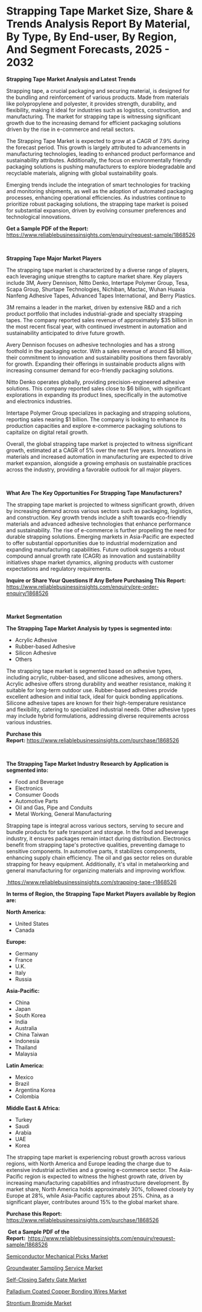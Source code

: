 <p><h1>Strapping Tape Market Size, Share & Trends Analysis Report By Material, By Type, By End-user, By Region, And Segment Forecasts, 2025 - 2032</h1></p><p><strong>Strapping Tape Market Analysis and Latest Trends</strong></p>
<p><p>Strapping tape, a crucial packaging and securing material, is designed for the bundling and reinforcement of various products. Made from materials like polypropylene and polyester, it provides strength, durability, and flexibility, making it ideal for industries such as logistics, construction, and manufacturing. The market for strapping tape is witnessing significant growth due to the increasing demand for efficient packaging solutions driven by the rise in e-commerce and retail sectors.</p><p>The Strapping Tape Market is expected to grow at a CAGR of 7.9% during the forecast period. This growth is largely attributed to advancements in manufacturing technologies, leading to enhanced product performance and sustainability attributes. Additionally, the focus on environmentally friendly packaging solutions is pushing manufacturers to explore biodegradable and recyclable materials, aligning with global sustainability goals. </p><p>Emerging trends include the integration of smart technologies for tracking and monitoring shipments, as well as the adoption of automated packaging processes, enhancing operational efficiencies. As industries continue to prioritize robust packaging solutions, the strapping tape market is poised for substantial expansion, driven by evolving consumer preferences and technological innovations.</p></p>
<p><strong>Get a Sample PDF of the Report:&nbsp;</strong> <a href="https://www.reliablebusinessinsights.com/enquiry/request-sample/1868526?utm_campaign=2174&utm_medium=2&utm_source=Github&utm_content=ia&utm_term=30012025&utm_id=strapping-tape">https://www.reliablebusinessinsights.com/enquiry/request-sample/1868526</a></p>
<p>&nbsp;</p>
<p><strong>Strapping Tape Major Market Players</strong></p>
<p><p>The strapping tape market is characterized by a diverse range of players, each leveraging unique strengths to capture market share. Key players include 3M, Avery Dennison, Nitto Denko, Intertape Polymer Group, Tesa, Scapa Group, Shurtape Technologies, Nichiban, Mactac, Wuhan Huaxia Nanfeng Adhesive Tapes, Advanced Tapes International, and Berry Plastics.</p><p>3M remains a leader in the market, driven by extensive R&D and a rich product portfolio that includes industrial-grade and specialty strapping tapes. The company reported sales revenue of approximately $35 billion in the most recent fiscal year, with continued investment in automation and sustainability anticipated to drive future growth.</p><p>Avery Dennison focuses on adhesive technologies and has a strong foothold in the packaging sector. With a sales revenue of around $8 billion, their commitment to innovation and sustainability positions them favorably for growth. Expanding their offerings in sustainable products aligns with increasing consumer demand for eco-friendly packaging solutions.</p><p>Nitto Denko operates globally, providing precision-engineered adhesive solutions. This company reported sales close to $6 billion, with significant explorations in expanding its product lines, specifically in the automotive and electronics industries.</p><p>Intertape Polymer Group specializes in packaging and strapping solutions, reporting sales nearing $1 billion. The company is looking to enhance its production capacities and explore e-commerce packaging solutions to capitalize on digital retail growth.</p><p>Overall, the global strapping tape market is projected to witness significant growth, estimated at a CAGR of 5% over the next five years. Innovations in materials and increased automation in manufacturing are expected to drive market expansion, alongside a growing emphasis on sustainable practices across the industry, providing a favorable outlook for all major players.</p></p>
<p>&nbsp;</p>
<p><strong>What Are The Key Opportunities For Strapping Tape Manufacturers?</strong></p>
<p><p>The strapping tape market is projected to witness significant growth, driven by increasing demand across various sectors such as packaging, logistics, and construction. Key growth trends include a shift towards eco-friendly materials and advanced adhesive technologies that enhance performance and sustainability. The rise of e-commerce is further propelling the need for durable strapping solutions. Emerging markets in Asia-Pacific are expected to offer substantial opportunities due to industrial modernization and expanding manufacturing capabilities. Future outlook suggests a robust compound annual growth rate (CAGR) as innovation and sustainability initiatives shape market dynamics, aligning products with customer expectations and regulatory requirements.</p></p>
<p><strong>Inquire or Share Your Questions If Any Before Purchasing This Report:</strong> <a href="https://www.reliablebusinessinsights.com/enquiry/pre-order-enquiry/1868526?utm_campaign=2174&utm_medium=2&utm_source=Github&utm_content=ia&utm_term=30012025&utm_id=strapping-tape">https://www.reliablebusinessinsights.com/enquiry/pre-order-enquiry/1868526</a></p>
<p>&nbsp;</p>
<p><strong>Market Segmentation</strong></p>
<p><strong>The Strapping Tape Market Analysis by types is segmented into:</strong></p>
<p><ul><li>Acrylic Adhesive</li><li>Rubber-based Adhesive</li><li>Silicon Adhesive</li><li>Others</li></ul></p>
<p><p>The strapping tape market is segmented based on adhesive types, including acrylic, rubber-based, and silicone adhesives, among others. Acrylic adhesive offers strong durability and weather resistance, making it suitable for long-term outdoor use. Rubber-based adhesives provide excellent adhesion and initial tack, ideal for quick bonding applications. Silicone adhesive tapes are known for their high-temperature resistance and flexibility, catering to specialized industrial needs. Other adhesive types may include hybrid formulations, addressing diverse requirements across various industries.</p></p>
<p><strong>Purchase this Report:&nbsp;</strong><a href="https://www.reliablebusinessinsights.com/purchase/1868526?utm_campaign=2174&utm_medium=2&utm_source=Github&utm_content=ia&utm_term=30012025&utm_id=strapping-tape">https://www.reliablebusinessinsights.com/purchase/1868526</a></p>
<p>&nbsp;</p>
<p><strong>The Strapping Tape Market Industry Research by Application is segmented into:</strong></p>
<p><ul><li>Food and Beverage</li><li>Electronics</li><li>Consumer Goods</li><li>Automotive Parts</li><li>Oil and Gas, Pipe and Conduits</li><li>Metal Working, General Manufacturing</li></ul></p>
<p><p>Strapping tape is integral across various sectors, serving to secure and bundle products for safe transport and storage. In the food and beverage industry, it ensures packages remain intact during distribution. Electronics benefit from strapping tape's protective qualities, preventing damage to sensitive components. In automotive parts, it stabilizes components, enhancing supply chain efficiency. The oil and gas sector relies on durable strapping for heavy equipment. Additionally, it's vital in metalworking and general manufacturing for organizing materials and improving workflow.</p></p>
<p><a href="https://www.reliablebusinessinsights.com/strapping-tape-r1868526?utm_campaign=2174&utm_medium=2&utm_source=Github&utm_content=ia&utm_term=30012025&utm_id=strapping-tape">&nbsp;https://www.reliablebusinessinsights.com/strapping-tape-r1868526</a></p>
<p><strong>In terms of Region, the Strapping Tape Market Players available by Region are:</strong></p>
<p>
    <p> <strong> North America: </strong>
        <ul>
            <li>United States</li>
            <li>Canada</li>
        </ul>
        </p> 
    <p> <strong> Europe: </strong>
        <ul>
            <li>Germany</li>
            <li>France</li>
            <li>U.K.</li>
            <li>Italy</li>
            <li>Russia</li>
        </ul>
        </p> 
    <p> <strong> Asia-Pacific: </strong>
        <ul>
            <li>China</li>
            <li>Japan</li>
            <li>South Korea</li>
            <li>India</li>
            <li>Australia</li>
            <li>China Taiwan</li>
            <li>Indonesia</li>
            <li>Thailand</li>
            <li>Malaysia</li>
        </ul>
        </p> 
    <p> <strong> Latin America: </strong>
        <ul>
            <li>Mexico</li>
            <li>Brazil</li>
            <li>Argentina Korea</li>
            <li>Colombia</li>
        </ul>
        </p> 
    <p> <strong> Middle East & Africa: </strong>
        <ul>
            <li>Turkey</li>
            <li>Saudi</li>
            <li>Arabia</li>
            <li>UAE</li>
            <li>Korea</li>
        </ul>
    </p>
    </p>
<p><p>The strapping tape market is experiencing robust growth across various regions, with North America and Europe leading the charge due to extensive industrial activities and a growing e-commerce sector. The Asia-Pacific region is expected to witness the highest growth rate, driven by increasing manufacturing capabilities and infrastructure development. By market share, North America holds approximately 30%, followed closely by Europe at 28%, while Asia-Pacific captures about 25%. China, as a significant player, contributes around 15% to the global market share.</p></p>
<p><strong>Purchase this Report: </strong><a href="https://www.reliablebusinessinsights.com/purchase/1868526?utm_campaign=2174&utm_medium=2&utm_source=Github&utm_content=ia&utm_term=30012025&utm_id=strapping-tape">https://www.reliablebusinessinsights.com/purchase/1868526</a></p>
<p>&nbsp;<strong>Get a Sample PDF of the Report:&nbsp;&nbsp;</strong><a href="https://www.reliablebusinessinsights.com/enquiry/request-sample/1868526?utm_campaign=2174&utm_medium=2&utm_source=Github&utm_content=ia&utm_term=30012025&utm_id=strapping-tape">https://www.reliablebusinessinsights.com/enquiry/request-sample/1868526</a></p>
<p><strong></strong></p>
<p><p><a href="https://www.linkedin.com/pulse/semiconductor-mechanical-picks-market-penetration-fwvbc?utm_campaign=2174&utm_medium=2&utm_source=Github&utm_content=ia&utm_term=30012025&utm_id=strapping-tape">Semiconductor Mechanical Picks Market</a></p><p><a href="https://www.linkedin.com/pulse/navigating-global-groundwater-sampling-service-market-landscape-smhxf?utm_campaign=2174&utm_medium=2&utm_source=Github&utm_content=ia&utm_term=30012025&utm_id=strapping-tape">Groundwater Sampling Service Market</a></p><p><a href="https://www.linkedin.com/pulse/self-closing-safety-gate-market-trends-focusing-insight-forecast-aogkc?utm_campaign=2174&utm_medium=2&utm_source=Github&utm_content=ia&utm_term=30012025&utm_id=strapping-tape">Self-Closing Safety Gate Market</a></p><p><a href="https://github.com/chongseney974/Market-Research-Report-List-1/blob/main/palladium-coated-copper-bonding-wires-market.md?utm_campaign=2174&utm_medium=2&utm_source=Github&utm_content=ia&utm_term=30012025&utm_id=strapping-tape">Palladium Coated Copper Bonding Wires Market</a></p><p><a href="https://github.com/rosalinebhakta48/Market-Research-Report-List-1/blob/main/strontium-bromide-market.md?utm_campaign=2174&utm_medium=2&utm_source=Github&utm_content=ia&utm_term=30012025&utm_id=strapping-tape">Strontium Bromide Market</a></p></p>